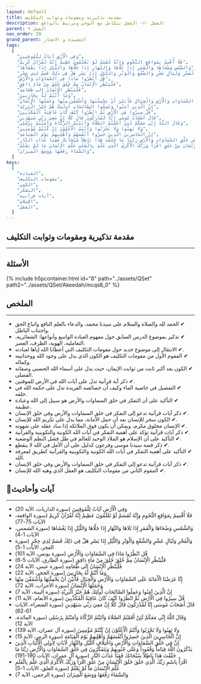 ```yaml
---
layout: default
title: مقدمة تذكيرية ومقومات وثوابت التكليف
description: العقل -٢- العقل يتكامل مع الوحي ومرتبط بالواقع
parent: الفصل ٩
nav_order: 29
grand_parent: العقيدة و الاعجاز
tags:
  [
    "وَفِي الْأَرْضِ آيَاتٌ لِلْمُوقِنِينَ",
    "فَلَا أُقْسِمُ بِمَوَاقِعِ النُّجُومِ وَإِنَّهُ لَقَسَمٌ لَوْ تَعْلَمُونَ عَظِيمٌ إِنَّهُ لَقُرْآنٌ كَرِيمٌ",
    "وَالشَّمْسِ وَضُحَاهَا وَالْقَمَرِ إِذَا تَلَاهَا وَالنَّهَارِ إِذَا جَلَّاهَا وَاللَّيْلِ إِذَا يَغْشَاهَا",
    "وَالْفَجْرِ وَلَيَالٍ عَشْرٍ وَالشَّفْعِ وَالْوَتْرِ وَاللَّيْلِ إِذَا يَسْرِ هَلْ فِي ذَلِكَ قَسَمٌ لِذِي حِجْرٍ",
    "قُلِ انْظُرُوا مَاذَا فِي السَّمَاوَاتِ وَالْأَرْضِ",
    "فَلْيَنْظُرِ الْإِنْسَانُ مِمَّ خُلِقَ خُلِقَ مِنْ مَاءٍ دَافِقٍ",
    "فَلْيَنْظُرِ الْإِنْسَانُ إِلَى طَعَامِهِ",
    "وَمَا أَنْتُمْ لَهُ بِخَازِنِينَ",
    "إِنَّا عَرَضْنَا الْأَمَانَةَ عَلَى السَّمَاوَاتِ وَالْأَرْضِ وَالْجِبَالِ فَأَبَيْنَ أَنْ يَحْمِلْنَهَا وَأَشْفَقْنَ مِنْهَا وَحَمَلَهَا الْإِنْسَانُ",
    "إِنَّ الَّذِينَ آمَنُوا وَعَمِلُوا الصَّالِحَاتِ أُولَئِكَ هُمْ خَيْرُ الْبَرِيَّةِ",
    "قُلْ سِيرُوا فِي الْأَرْضِ ثُمَّ انْظُرُوا كَيْفَ كَانَ عَاقِبَةُ الْمُكَذِّبِينَ",
    "قَالَ أَصْحَابُ مُوسَى إِنَّا لَمُدْرَكُونَ قَالَ كَلَّا إِنَّ مَعِيَ رَبِّي سَيَهْدِينِ",
    "وَقَالَ اللَّهُ إِنِّي مَعَكُمْ لَئِنْ أَقَمْتُمُ الصَّلَاةَ وَآتَيْتُمُ الزَّكَّاةَ وَآمَنْتُمْ بِرُسُلِي",
    "وَلَا تَهِنُوا وَلَا تَحْزَنُوا وَأَنْتُمُ الْأَعْلَوْنَ إِنْ كُنْتُمْ مُؤْمِنِينَ",
    "إِنَّ الْخَاسِرِينَ الَّذِينَ خَسِرُوا أَنْفُسَهُمْ وَأَهْلِيهِمْ يَوْمَ الْقِيَامَةِ",
    "إِنَّ فِي خَلْقِ السَّمَاوَاتِ وَالْأَرْضِ وَاخْتِلَافِ اللَّيْلِ وَالنَّهَارِ لَآيَاتٍ لِأُولِي الْأَلْبَابِ الَّذِينَ يَذْكُرُونَ اللَّهَ قِيَاماً وَقُعُوداً وَعَلَى جُنُوبِهِمْ وَيَتَفَكَّرُونَ فِي خَلْقِ السَّمَاوَاتِ وَالْأَرْضِ رَبَّنَا مَا خَلَقْتَ هَذَا بَاطِلاً سُبْحَانَكَ فَقِنَا عَذَابَ النَّارِ",
    "اقْرَأْ بِاسْمِ رَبِّكَ الَّذِي خَلَقَ خَلَقَ الْإِنْسَانَ مِنْ عَلَقٍ اقْرَأْ وَرَبُّكَ الْأَكْرَمُ الَّذِي عَلَّمَ بِالْقَلَمِ عَلَّمَ الْإِنْسَانَ مَا لَمْ يَعْلَمْ",
    "وَالسَّمَاءَ رَفَعَهَا وَوَضَعَ الْمِيزَانَ",
  ]
keys:
  [
    "العبادة",
    "مقومات التكليف",
    "الكون",
    "التفكر",
    "آيات قرآنية",
    "الإسلام",
    "العقل",
  ]
---
```


## ‏مقدمة تذكيرية ومقومات وثوابت التكليف

---

## الأسئلة

{% include h5pcontainer.html id="8" path="../assets/QSet" path2="../assets/QSet/Akeedah/mcqs8_0" %}

## الملخص

---

- ‏✔ الحمد لله والصلاة والسلام على سيدنا محمد، والدعاء بالعلم النافع واتباع الحق واجتناب الباطل.
- ‏✔ تذكير بموضوع الدرس السابق حول مفهوم العبادة الواسع وأنواعها: الشعائرية، التعاملية، الهوية، الظرف، العصر.
- ‏✔ الانتقال إلى موضوع جديد حول مقومات التكليف التي أعطانا الله إياها لعبادته.
- ‏✔ المقوم الأول من مقومات التكليف هو الكون الذي يدل على وجود الله ووحدانيته وكماله.
- ‏✔ الكون يعد أكبر ثابت من ثوابت الإيمان، حيث يدل على أسماء الله الحسنى وصفاته الفضلى.
- ‏✔ ذكر آية قرآنية تدل على آيات الله في الأرض للموقنين.
- ‏✔ التفصيل في خاصية الماء وكيف أن خصائصه الفريدة تدل على حكمة الله في خلقه.
- ‏✔ التأكيد على أن التفكر في خلق السماوات والأرض هو سبيل إلى الله وعبادة عظيمة.
- ‏✔ ذكر آيات قرآنية تدعو إلى التفكر في خلق السماوات والأرض وفي خلق الإنسان.
- ‏✔ الكون سخر للإنسان بعد أن حمل الأمانة، مما يدل على تكريم الله للإنسان.
- ‏✔ الإنسان مخلوق مكرم، ويمكن أن يكون فوق الملائكة إذا ساد عقله على شهوته.
- ‏✔ ذكر آيات قرآنية تؤكد على أهمية التفكر في آيات الله الكونية والتكوينية والقرآنية.
- ‏✔ التأكيد على أن الإسلام هو الملاذ الوحيد للعالم في ظل فشل النظم الوضعية.
- ‏✔ ذكر قصة سيدنا موسى وفرعون كدليل على أن الأمل في الله لا ينقطع.
- ‏✔ التأكيد على أهمية التفكر في آيات الله الكونية والتكوينية والقرآنية كطريق لمعرفة الله.
- ‏✔ ذكر آيات قرآنية تدعو إلى التفكر في خلق السماوات والأرض وفي خلق الإنسان.
- ‏✔ المقوم الثاني من مقومات التكليف هو العقل الذي وهبه الله للإنسان.

## 📜آيات وأحاديث

---

- ‏وَفِي الْأَرْضِ آيَاتٌ لِلْمُوقِنِينَ (سورة الذاريات، الآية 20)
- ‏فَلَا أُقْسِمُ بِمَوَاقِعِ النُّجُومِ وَإِنَّهُ لَقَسَمٌ لَوْ تَعْلَمُونَ عَظِيمٌ إِنَّهُ لَقُرْآنٌ كَرِيمٌ (سورة الواقعة، الآيات 75-77)
- ‏وَالشَّمْسِ وَضُحَاهَا وَالْقَمَرِ إِذَا تَلَاهَا وَالنَّهَارِ إِذَا جَلَّاهَا وَاللَّيْلِ إِذَا يَغْشَاهَا (سورة الشمس، الآيات 1-4)
- ‏وَالْفَجْرِ وَلَيَالٍ عَشْرٍ وَالشَّفْعِ وَالْوَتْرِ وَاللَّيْلِ إِذَا يَسْرِ هَلْ فِي ذَلِكَ قَسَمٌ لِذِي حِجْرٍ (سورة الفجر، الآيات 1-5)
- ‏قُلِ انْظُرُوا مَاذَا فِي السَّمَاوَاتِ وَالْأَرْضِ (سورة يونس، الآية 101)
- ‏فَلْيَنْظُرِ الْإِنْسَانُ مِمَّ خُلِقَ خُلِقَ مِنْ مَاءٍ دَافِقٍ (سورة الطارق، الآيات 5-6)
- ‏فَلْيَنْظُرِ الْإِنْسَانُ إِلَى طَعَامِهِ (سورة عبس، الآية 24)
- ‏وَمَا أَنْتُمْ لَهُ بِخَازِنِينَ (سورة الحجر، الآية 22)
- ‏إِنَّا عَرَضْنَا الْأَمَانَةَ عَلَى السَّمَاوَاتِ وَالْأَرْضِ وَالْجِبَالِ فَأَبَيْنَ أَنْ يَحْمِلْنَهَا وَأَشْفَقْنَ مِنْهَا وَحَمَلَهَا الْإِنْسَانُ (سورة الأحزاب، الآية 72)
- ‏إِنَّ الَّذِينَ آمَنُوا وَعَمِلُوا الصَّالِحَاتِ أُولَئِكَ هُمْ خَيْرُ الْبَرِيَّةِ (سورة البينة، الآية 7)
- ‏قُلْ سِيرُوا فِي الْأَرْضِ ثُمَّ انْظُرُوا كَيْفَ كَانَ عَاقِبَةُ الْمُكَذِّبِينَ (سورة الأنعام، الآية 11)
- ‏قَالَ أَصْحَابُ مُوسَى إِنَّا لَمُدْرَكُونَ قَالَ كَلَّا إِنَّ مَعِيَ رَبِّي سَيَهْدِينِ (سورة الشعراء، الآيات 61-62)
- ‏وَقَالَ اللَّهُ إِنِّي مَعَكُمْ لَئِنْ أَقَمْتُمُ الصَّلَاةَ وَآتَيْتُمُ الزَّكَّاةَ وَآمَنْتُمْ بِرُسُلِي (سورة المائدة، الآية 12)
- ‏وَلَا تَهِنُوا وَلَا تَحْزَنُوا وَأَنْتُمُ الْأَعْلَوْنَ إِنْ كُنْتُمْ مُؤْمِنِينَ (سورة آل عمران، الآية 139)
- ‏إِنَّ الْخَاسِرِينَ الَّذِينَ خَسِرُوا أَنْفُسَهُمْ وَأَهْلِيهِمْ يَوْمَ الْقِيَامَةِ (سورة الزمر، الآية 15)
- ‏إِنَّ فِي خَلْقِ السَّمَاوَاتِ وَالْأَرْضِ وَاخْتِلَافِ اللَّيْلِ وَالنَّهَارِ لَآيَاتٍ لِأُولِي الْأَلْبَابِ الَّذِينَ يَذْكُرُونَ اللَّهَ قِيَاماً وَقُعُوداً وَعَلَى جُنُوبِهِمْ وَيَتَفَكَّرُونَ فِي خَلْقِ السَّمَاوَاتِ وَالْأَرْضِ رَبَّنَا مَا خَلَقْتَ هَذَا بَاطِلاً سُبْحَانَكَ فَقِنَا عَذَابَ النَّارِ (سورة آل عمران، الآيات 190-191)
- ‏اقْرَأْ بِاسْمِ رَبِّكَ الَّذِي خَلَقَ خَلَقَ الْإِنْسَانَ مِنْ عَلَقٍ اقْرَأْ وَرَبُّكَ الْأَكْرَمُ الَّذِي عَلَّمَ بِالْقَلَمِ عَلَّمَ الْإِنْسَانَ مَا لَمْ يَعْلَمْ (سورة العلق، الآيات 1-5)
- ‏وَالسَّمَاءَ رَفَعَهَا وَوَضَعَ الْمِيزَانَ (سورة الرحمن، الآية 7)
